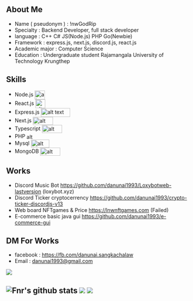 


## About Me
- Name ( pseudonym ) : !nwGodRip
- Specialty : Backend Developer, full stack developer
- language : C++ C# JS(Node.js) PHP Go(Newbie)
- Framework : express.js, next.js, discord.js, react.js
- Academic major : Computer Science
- Education : Undergraduate student Rajamangala University of Technology Krungthep

## Skills
- Node.js <img src="https://nodejs.org/static/images/logo.svg" align="center" alt="alt text" height="24" width="28" >
- React.js <img src="https://pronto-core-cdn.prontomarketing.com/2/wp-content/uploads/sites/2826/2018/12/1_6kK9j74vyOmXYm1gN6ARhQ.png" align="center" alt="alt text" height="24" width="27" >
- Express.js <img src="https://expressjs.com/images/express-facebook-share.png" align="center" alt="alt text" height="24" width="80" >
- Next.js <img src="https://miro.medium.com/max/1400/1*iXsCHAHPN7xFAWuuWjE6-Q.png" align="center" alt="alt text" height="22" width="55" >
- Typescript <img src="https://www.tutorialsteacher.com/Content/images/home/typescript.svg" align="center" alt="alt text" height="22" width="55" >
- PHP <img src="https://upload.wikimedia.org/wikipedia/commons/thumb/2/27/PHP-logo.svg/2560px-PHP-logo.svg.png" align="center" alt="alt text" height="16" width="40" >
- Mysql <img src="https://download.logo.wine/logo/MySQL/MySQL-Logo.wine.png" align="center" alt="alt text" height="22" width="50" >
- MongoDB <img src="https://upload.wikimedia.org/wikipedia/commons/thumb/9/93/MongoDB_Logo.svg/2560px-MongoDB_Logo.svg.png" align="center" alt="alt text" height="22" width="55" >



## Works
- Discord Music Bot https://github.com/danunai1993/Loxybotweb-lastversion (loxybot.xyz)
- Discord Ticker cryptocerrency https://github.com/danunai1993/crypto-ticker-discordjs-v13
- Web board NFTgames & Price https://lnwnftgames.com (Failed)
- E-commerce basic java gui https://github.com/danunai1993/e-commerce-gui

## DM For Works
- facebook : https://fb.com/danunai.sangkachalaw
- Email :  danunai1993@gmail.com
<img src="https://activity-graph.herokuapp.com/graph?username=danunai1993&custom_title=Ahmed%27s%20Contribution%20Graph&theme=react-dark&count-private=true">

![Fnr's github stats](https://github-readme-stats.vercel.app/api?username=danunai1993&count_private=true&show_icons=true&theme=radical) <img src="https://github-readme-streak-stats.herokuapp.com/?user=danunai1993&theme=algolia&count-private=true&v=2">
<img src="https://github-readme-stats.vercel.app/api/top-langs/?username=danunai1993&langs_count=8&layout=compact&theme=react&hide_border=true&bg_color=0D1117">
---
